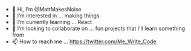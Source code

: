 - 👋 Hi, I’m @MattMakesNoise
- 👀 I’m interested in ... making things
- 🌱 I’m currently learning ... React
- 💞️ I’m looking to collaborate on ... fun projects that I'll learn something from
- 📫 How to reach me ... https://twitter.com/Me_Write_Code

<!---
MattMakesNoise/MattMakesNoise is a ✨ special ✨ repository because its `README.md` (this file) appears on your GitHub profile.
You can click the Preview link to take a look at your changes.
--->
